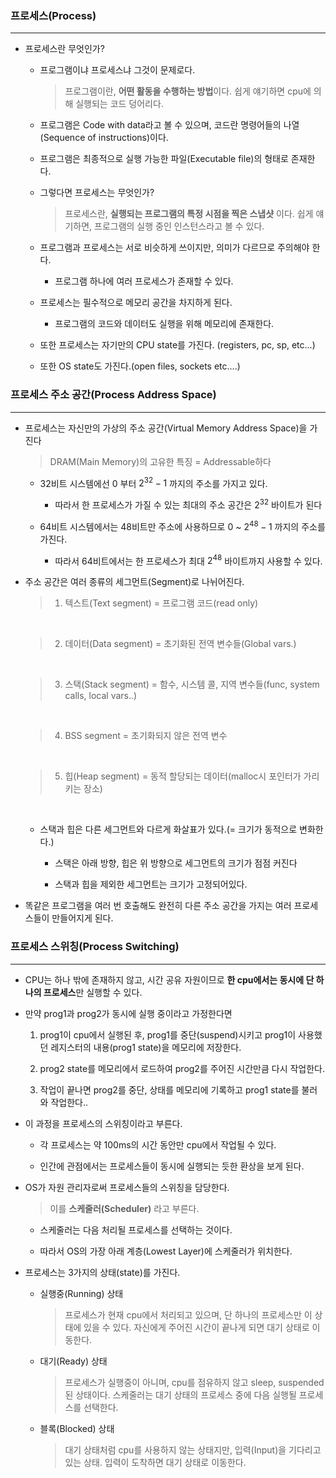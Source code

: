 ### 프로세스(Process)
---
* 프로세스란 무엇인가?

    * 프로그램이냐 프로세스냐 그것이 문제로다.

        > 프로그램이란, **어떤 활동을 수행하는 방법**이다.
        > 쉽게 얘기하면 cpu에 의해 실행되는 코드 덩어리다.
    
    * 프로그램은 Code with data라고 볼 수 있으며, 코드란 명령어들의 나열(Sequence of instructions)이다.

    * 프로그램은 최종적으로 실행 가능한 파일(Executable file)의 형태로 존재한다.

    * 그렇다면 프로세스는 무엇인가?

        > 프로세스란, **실행되는 프로그램의 특정 시점을 찍은 스냅샷** 이다.
        > 쉽게 얘기하면, 프로그램의 실행 중인 인스턴스라고 볼 수 있다.

    * 프로그램과 프로세스는 서로 비슷하게 쓰이지만, 의미가 다르므로 주의해야 한다.

        * 프로그램 하나에 여러 프로세스가 존재할 수 있다.

    * 프로세스는 필수적으로 메모리 공간을 차지하게 된다.

        * 프로그램의 코드와 데이터도 실행을 위해 메모리에 존재한다.

    * 또한 프로세스는 자기만의 CPU state를 가진다. (registers, pc, sp, etc...)

    * 또한 OS state도 가진다.(open files, sockets etc....)

### 프로세스 주소 공간(Process Address Space)
---
* 프로세스는 자신만의 가상의 주소 공간(Virtual Memory Address Space)을 가진다

    > DRAM(Main Memory)의 고유한 특징 = Addressable하다

    * 32비트 시스템에선 0 부터 $2^32 -1$ 까지의 주소를 가지고 있다.

        * 따라서 한 프로세스가 가질 수 있는 최대의 주소 공간은 $2^32$ 바이트가 된다

    * 64비트 시스템에서는 48비트만 주소에 사용하므로 0 ~ $2^48 -1$ 까지의 주소를 가진다.

        * 따라서 64비트에서는 한 프로세스가 최대 $2^48$ 바이트까지 사용할 수 있다.
    
* 주소 공간은 여러 종류의 세그먼트(Segment)로 나뉘어진다.

    > 1. 텍스트(Text segment) = 프로그램 코드(read only)  

    <br>

    > 2. 데이터(Data segment) = 초기화된 전역 변수들(Global vars.)  

    <br>

    > 3. 스택(Stack segment) = 함수, 시스템 콜, 지역 변수들(func, system calls, local vars..)

    <br>

    > 4. BSS segment = 초기화되지 않은 전역 변수

    <br>

    > 5. 힙(Heap segment) = 동적 할당되는 데이터(malloc시 포인터가 가리키는 장소)

    <br>

    * 스택과 힙은 다른 세그먼트와 다르게 화살표가 있다.(= 크기가 동적으로 변화한다.)

        * 스택은 아래 방향, 힙은 위 방향으로 세그먼트의 크기가 점점 커진다

        * 스택과 힙을 제외한 세그먼트는 크기가 고정되어있다.

* 똑같은 프로그램을 여러 번 호출해도 완전히 다른 주소 공간을 가지는 여러 프로세스들이 만들어지게 된다.

### 프로세스 스위칭(Process Switching)
---
* CPU는 하나 밖에 존재하지 않고, 시간 공유 자원이므로 **한 cpu에서는 동시에 단 하나의 프로세스**만 실행할 수 있다.

* 만약 prog1과 prog2가 동시에 실행 중이라고 가정한다면

    1. prog1이 cpu에서 실행된 후, prog1를 중단(suspend)시키고 prog1이 사용했던 레지스터의 내용(prog1 state)을 메모리에 저장한다.

    2. prog2 state를 메모리에서 로드하여 prog2를 주어진 시간만큼 다시 작업한다.

    3. 작업이 끝나면 prog2를 중단, 상태를 메모리에 기록하고 prog1 state를 불러와 작업한다..

* 이 과정을 프로세스의 스위칭이라고 부른다.

    * 각 프로세스는 약 100ms의 시간 동안만 cpu에서 작업될 수 있다.

    * 인간에 관점에서는 프로세스들이 동시에 실행되는 듯한 환상을 보게 된다.

* OS가 자원 관리자로써 프로세스들의 스위칭을 담당한다.

    > 이를 **스케줄러(Scheduler)** 라고 부른다.

    * 스케줄러는 다음 처리될 프로세스를 선택하는 것이다.

    * 따라서 OS의 가장 아래 계층(Lowest Layer)에 스케줄러가 위치한다.

* 프로세스는 3가지의 상태(state)를 가진다.

    * 실행중(Running) 상태

        > 프로세스가 현재 cpu에서 처리되고 있으며, 단 하나의 프로세스만 이 상태에 있을 수 있다. 자신에게 주어진 시간이 끝나게 되면 대기 상태로 이동한다.
    
    * 대기(Ready) 상태

        > 프로세스가 실행중이 아니며, cpu를 점유하지 않고 sleep, suspended 된 상태이다. 스케줄러는 대기 상태의 프로세스 중에 다음 실행될 프로세스를 선택한다.

    * 블록(Blocked) 상태

        > 대기 상태처럼 cpu를 사용하지 않는 상태지만, 입력(Input)을 기다리고 있는 상태. 입력이 도착하면 대기 상태로 이동한다.